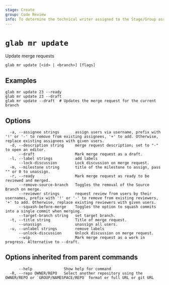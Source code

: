 ```yaml
---
stage: Create
group: Code Review
info: To determine the technical writer assigned to the Stage/Group associated with this page, see https://about.gitlab.com/handbook/product/ux/technical-writing/#assignments
---
```


<!--
This documentation is auto generated by a script.
Please do not edit this file directly. Run `make gen-docs` instead.
-->

# `glab mr update`

Update merge requests

```plaintext
glab mr update [<id> | <branch>] [flags]
```

## Examples

```plaintext
glab mr update 23 --ready
glab mr update 23 --draft
glab mr update --draft  # Updates the merge request for the current branch

```

## Options

```plaintext
  -a, --assignee strings       assign users via username, prefix with '!' or '-' to remove from existing assignees, '+' to add. Otherwise, replace existing assignees with given users.
  -d, --description string     merge request description; set to "-" to open an editor.
      --draft                  Mark merge request as a draft.
  -l, --label strings          add labels
      --lock-discussion        Lock discussion on merge request.
  -m, --milestone string       title of the milestone to assign, pass "" or 0 to unassign.
  -r, --ready                  Mark merge request as ready to be reviewed and merged.
      --remove-source-branch   Toggles the removal of the Source Branch on merge.
      --reviewer strings       request review from users by their usernames, prefix with '!' or '-' to remove from existing reviewers, '+' to add. Otherwise, replace existing reviewers with given users.
      --squash-before-merge    Toggles the option to squash commits into a single commit when merging.
      --target-branch string   set target branch.
  -t, --title string           Title of merge request.
      --unassign               unassign all users.
  -u, --unlabel strings        remove labels
      --unlock-discussion      Unlock discussion on merge request.
      --wip                    Mark merge request as a work in progress. Alternative to --draft.
```

## Options inherited from parent commands

```plaintext
      --help              Show help for command
  -R, --repo OWNER/REPO   Select another repository using the OWNER/REPO or `GROUP/NAMESPACE/REPO` format or full URL or git URL
```
